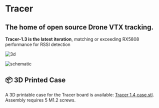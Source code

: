 # Tracer
## The home of open source Drone VTX tracking.

**Tracer-1.3 is the latest iteration**, matching or exceeding RX5808 performance for RSSI detection

![3d](https://github.com/RaceFPV/Tracer/blob/main/tracer-1-3-3d.png "Tracer 1.3 3d")

![schematic](https://github.com/RaceFPV/Tracer/blob/main/tracer-1-3-schematic.png "Tracer 1.3 schematic")


## 📦 3D Printed Case

A 3D printable case for the Tracer board is available: [Tracer 1.4 case.stl](Tracer%201.4%20case.stl). Assembly requires 5 M1.2 screws.